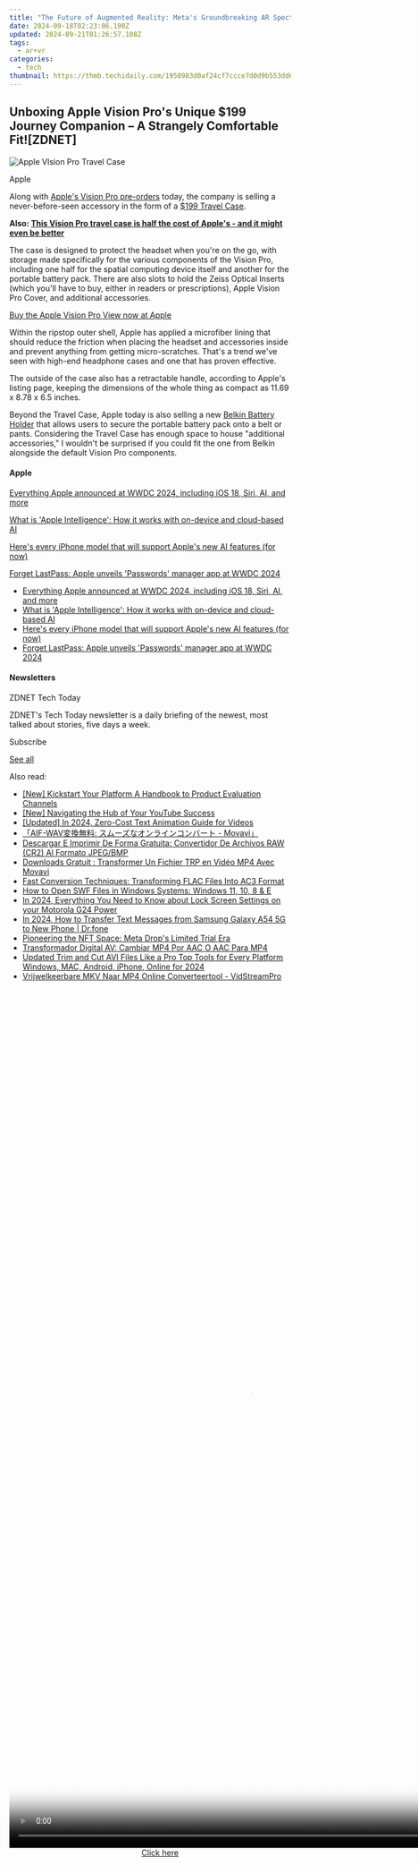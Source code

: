 ```yaml
---
title: "The Future of Augmented Reality: Meta's Groundbreaking AR Spectacles Post-Quest Series Launch"
date: 2024-09-18T02:23:06.190Z
updated: 2024-09-21T01:26:57.108Z
tags:
  - ar+vr
categories:
  - tech
thumbnail: https://thmb.techidaily.com/1950983d0af24cf7ccce7d0d9b553dd604417e3bd4a6dbac12c3df842a2a8fe2.jpg
---
```


## Unboxing Apple Vision Pro's Unique $199 Journey Companion – A Strangely Comfortable Fit![ZDNET]

![Apple VIsion Pro Travel Case](https://www.zdnet.com/a/img/resize/b07d9a769e671d04883cadfa09baa93ea1fc4cdb/2024/01/19/9d6b9ecf-7934-48a0-a59e-55d05345ecb2/mw2f3.jpg?auto=webp&precrop=1000,562,x0,y196&width=1280)

Apple

Along with [Apple's Vision Pro pre-orders](https://apple.sjv.io/c/159047/435031/7613?&sharedid=zdnet&partnerpropertyid=1980086&u=https%3A%2F%2Fwww.apple.com%2Fapple-vision-pro%2F&subId1=zd-%5F%5FCOM%5FCLICK%5FID%5F%5F-dtp) today, the company is selling a never-before-seen accessory in the form of a [$199 Travel Case](https://apple.sjv.io/c/159047/435031/7613?&sharedid=zdnet&partnerpropertyid=1980086&u=https%3A%2F%2Fwww.apple.com%2Fshop%2Fproduct%2FMW2F3LL%2FA%2Fapple-vision-pro-travel-case&subId1=zd-%5F%5FCOM%5FCLICK%5FID%5F%5F-dtp).

**Also: [This Vision Pro travel case is half the cost of Apple's - and it might even be better](https://www.zdnet.com/article/this-vision-pro-travel-case-is-half-the-cost-of-apples-and-it-might-even-be-better-nice-dot-1/)**

The case is designed to protect the headset when you're on the go, with storage made specifically for the various components of the Vision Pro, including one half for the spatial computing device itself and another for the portable battery pack. There are also slots to hold the Zeiss Optical Inserts (which you'll have to buy, either in readers or prescriptions), Apple Vision Pro Cover, and additional accessories.

[Buy the Apple Vision Pro View now at Apple](https://apple.sjv.io/c/159047/435031/7613?&sharedid=zdnet&partnerpropertyid=1980086&u=https%3A%2F%2Fwww.apple.com%2Fapple-vision-pro%2F&subId1=zd-%5F%5FCOM%5FCLICK%5FID%5F%5F-dtp)

Within the ripstop outer shell, Apple has applied a microfiber lining that should reduce the friction when placing the headset and accessories inside and prevent anything from getting micro-scratches. That's a trend we've seen with high-end headphone cases and one that has proven effective.

The outside of the case also has a retractable handle, according to Apple's listing page, keeping the dimensions of the whole thing as compact as 11.69 x 8.78 x 6.5 inches.

Beyond the Travel Case, Apple today is also selling a new [Belkin Battery Holder](https://apple.sjv.io/c/159047/435031/7613?&sharedid=zdnet&partnerpropertyid=1980086&u=https%3A%2F%2Fwww.apple.com%2Fshop%2Fproduct%2FHRDR2ZM%2FA%2Fbelkin-battery-holder-for-apple-vision-pro&subId1=zd-%5F%5FCOM%5FCLICK%5FID%5F%5F-dtp) that allows users to secure the portable battery pack onto a belt or pants. Considering the Travel Case has enough space to house "additional accessories," I wouldn't be surprised if you could fit the one from Belkin alongside the default Vision Pro components.

#### Apple

[Everything Apple announced at WWDC 2024, including iOS 18, Siri, AI, and more](https://www.zdnet.com/article/every-new-feature-apple-unveiled-for-iphone-ipad-mac-and-more-this-fall-including-ai/ "Everything Apple announced at WWDC 2024, including iOS 18, Siri, AI, and more")

[What is 'Apple Intelligence': How it works with on-device and cloud-based AI](https://www.zdnet.com/article/what-is-apple-intelligence-everything-to-know-about-ai-features-coming-to-iphones-macs-and-ipads/ "What is 'Apple Intelligence': How it works with on-device and cloud-based AI")

[Here's every iPhone model that will support Apple's new AI features (for now)](https://www.zdnet.com/article/ios-18-1-update-every-iphone-model-that-will-support-apples-new-ai-features-for-now/ "Here's every iPhone model that will support Apple's new AI features (for now)")

[Forget LastPass: Apple unveils 'Passwords' manager app at WWDC 2024](https://www.zdnet.com/article/forget-lastpass-apple-unveils-passwords-manager-app-at-wwdc-2024/ "Forget LastPass: Apple unveils 'Passwords' manager app at WWDC 2024")

* [Everything Apple announced at WWDC 2024, including iOS 18, Siri, AI, and more](https://www.zdnet.com/article/every-new-feature-apple-unveiled-for-iphone-ipad-mac-and-more-this-fall-including-ai/ "Everything Apple announced at WWDC 2024, including iOS 18, Siri, AI, and more")
* [What is 'Apple Intelligence': How it works with on-device and cloud-based AI](https://www.zdnet.com/article/what-is-apple-intelligence-everything-to-know-about-ai-features-coming-to-iphones-macs-and-ipads/ "What is 'Apple Intelligence': How it works with on-device and cloud-based AI")
* [Here's every iPhone model that will support Apple's new AI features (for now)](https://www.zdnet.com/article/ios-18-1-update-every-iphone-model-that-will-support-apples-new-ai-features-for-now/ "Here's every iPhone model that will support Apple's new AI features (for now)")
* [Forget LastPass: Apple unveils 'Passwords' manager app at WWDC 2024](https://www.zdnet.com/article/forget-lastpass-apple-unveils-passwords-manager-app-at-wwdc-2024/ "Forget LastPass: Apple unveils 'Passwords' manager app at WWDC 2024")

#### Newsletters

ZDNET Tech Today

ZDNET's Tech Today newsletter is a daily briefing of the newest, most talked about stories, five days a week.

 Subscribe

[See all](https://www.zdnet.com/newsletters/)

<ins class="adsbygoogle"
     style="display:block"
     data-ad-format="autorelaxed"
     data-ad-client="ca-pub-7571918770474297"
     data-ad-slot="1223367746"></ins>

<ins class="adsbygoogle"
     style="display:block"
     data-ad-client="ca-pub-7571918770474297"
     data-ad-slot="8358498916"
     data-ad-format="auto"
     data-full-width-responsive="true"></ins>

<span class="atpl-alsoreadstyle">Also read:</span>
<div><ul>
<li><a href="https://extra-skills.techidaily.com/new-kickstart-your-platform-a-handbook-to-product-evaluation-channels/"><u>[New] Kickstart Your Platform A Handbook to Product Evaluation Channels</u></a></li>
<li><a href="https://facebook-video-footage.techidaily.com/new-navigating-the-hub-of-your-youtube-success/"><u>[New] Navigating the Hub of Your YouTube Success</u></a></li>
<li><a href="https://vp-tips.techidaily.com/updated-in-2024-zero-cost-text-animation-guide-for-videos/"><u>[Updated] In 2024, Zero-Cost Text Animation Guide for Videos</u></a></li>
<li><a href="https://technical-tips.techidaily.com/1726227468912-aif-wav-movavi/"><u>「AIF-WAV変換無料: スムーズなオンラインコンバート - Movavi」</u></a></li>
<li><a href="https://technical-tips.techidaily.com/descargar-e-imprimir-de-forma-gratuita-convertidor-de-archivos-raw-cr2-al-formato-jpegbmp/"><u>Descargar E Imprimir De Forma Gratuita: Convertidor De Archivos RAW (CR2) Al Formato JPEG/BMP</u></a></li>
<li><a href="https://technical-tips.techidaily.com/downloads-gratuit-transformer-un-fichier-trp-en-video-mp4-avec-movavi/"><u>Downloads Gratuit : Transformer Un Fichier TRP en Vidéo MP4 Avec Movavi</u></a></li>
<li><a href="https://win-answers.techidaily.com/fast-conversion-techniques-transforming-flac-files-into-ac3-format/"><u>Fast Conversion Techniques: Transforming FLAC Files Into AC3 Format</u></a></li>
<li><a href="https://technical-tips.techidaily.com/how-to-open-swf-files-in-windows-systems-windows-11-10-8-and-e/"><u>How to Open SWF Files in Windows Systems: Windows 11, 10, 8 & E</u></a></li>
<li><a href="https://easy-unlock-android.techidaily.com/in-2024-everything-you-need-to-know-about-lock-screen-settings-on-your-motorola-g24-power-by-drfone-android/"><u>In 2024, Everything You Need to Know about Lock Screen Settings on your Motorola G24 Power</u></a></li>
<li><a href="https://android-transfer.techidaily.com/in-2024-how-to-transfer-text-messages-from-samsung-galaxy-a54-5g-to-new-phone-drfone-by-drfone-transfer-from-android-transfer-from-android/"><u>In 2024, How to Transfer Text Messages from Samsung Galaxy A54 5G to New Phone | Dr.fone</u></a></li>
<li><a href="https://facebook.techidaily.com/pioneering-the-nft-space-meta-drops-limited-trial-era/"><u>Pioneering the NFT Space: Meta Drop's Limited Trial Era</u></a></li>
<li><a href="https://technical-tips.techidaily.com/transformador-digital-av-cambiar-mp4-por-aac-o-aac-para-mp4/"><u>Transformador Digital AV: Cambiar MP4 Por AAC O AAC Para MP4</u></a></li>
<li><a href="https://smart-video-editing.techidaily.com/updated-trim-and-cut-avi-files-like-a-pro-top-tools-for-every-platform-windows-mac-android-iphone-online-for-2024/"><u>Updated Trim and Cut AVI Files Like a Pro Top Tools for Every Platform Windows, MAC, Android, iPhone, Online for 2024</u></a></li>
<li><a href="https://technical-tips.techidaily.com/vrijwelkeerbare-mkv-naar-mp4-online-converteertool-vidstreampro/"><u>Vrijwelkeerbare MKV Naar MP4 Online Converteertool - VidStreamPro</u></a></li>
</ul></div>

<!-- affiliate ads begin -->
<span id="1424529">
					<video width="864" height="1536" style="cursor:pointer"
           poster="//a.impactradius-go.com/display-clicktoplayimage/1424529.png"
           onclick="if(!this.playClicked){this.play();this.setAttribute('controls',true);this.playClicked=true;}">
	   <source src="//a.impactradius-go.com/display-ad/16446-1424529">
	   <img src="//a.impactradius-go.com/display-clicktoplayimage/1424529.png" style="border: none; height: 100%; width: 100%; object-fit: contain">
	</video>
	<div style="width:540px;text-align:center"><a href="javascript:window.open(decodeURIComponent('https%3A%2F%2Flaganoo.pxf.io%2Fc%2F5597632%2F1424529%2F16446'), '_blank');void(0);">Click here</a></div>
</span>
<img height="0" width="0" src="https://imp.pxf.io/i/5597632/1424529/16446" style="position:absolute;visibility:hidden;" border="0" />
<!-- affiliate ads end -->

